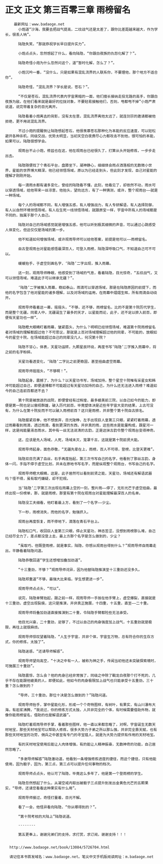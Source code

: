 # 正文 正文 第三百零三章 雨榜留名
        最新网址：www.badaoge.net
          小炮道“沙海，我要去把战气提高，二纹战气还是太差了，跟你比差距越来越大，作为学长，很丢人呐”。
      
          陆隐失笑，“那就恭祝学长早日提升实力”。
      
          小炮点点头，忽然想起了什么，看向陆隐，“你跟白夜族的仇怨化解了？”。
      
          陆隐奇怪小炮为什么忽然问这个，道“暂时化解，怎么了？”。
      
          小炮沉吟一番，“没什么，只是如果有混乱流界的人联系你，不要理他，那个地方不适合你”。
      
          陆隐奇怪，“混乱流界？学长是说，苍石？”。
      
          “不仅是苍石，混乱流界代表内宇宙黑暗的一面，他们擅长接纳走投无路的高手，你跟白夜族为敌，在他们看来就是最好的拉拢对象，不要轻易接触他们，否则，甩都甩不掉”小炮严肃说道，说完带着复杂的目光离开。
      
          陆隐看着小炮离去的背影，没有太在意，混乱流界离他太远了，就连剑宗的邀请都被他拒绝，更不用说混乱流界。
      
          不过小炮的提醒倒让陆隐想起苍石，他很羡慕苍石那种化为本能的反应速度，可以轻松避开各种杀机，同级交战，优势太明显，当初天空白夜费尽心力都攻击不到他，很可怕的本能，如果可以，陆隐很想学会。
      
          观雨台不止小炮，修兹也在这，他在观雨台已经很久了，打算从头开始修炼，一步步走出去。
      
          陆隐随便找了个青石平台，盘膝坐下，凝神静心，细细体会雨点洒落般的无数微小世界，星能的世界博大精深，他已经领悟场域，原以为已经走到头，但此刻才发现，自己对星能的理解才刚刚开始。
      
          每一滴雨水都有诸多变化，曾经的陆隐看不懂，此刻，他看见了，却依然不动，雨水可以穿透场域，给他带来一丝凉意，他抬头，望向远方，有了一种猜测，或许，整个观雨台——就是一种场域。
      
          每个人的场域都不同，有人增强五感，有人增强战力，有人专研解语，有人选择防御，有人以自然环境领悟场域，有人在生死一线领悟场域，就跟原宝一样，宇宙中所有人的场域都是不同的，独属于那个人自己。
      
          陆隐对自己的场域感觉就是增强五感，他可以听到极其细微的声音，可以通过心跳感受人体变化，但这仅仅是场域的第一步。
      
          他不知道如何增强场域，或许观雨导师可以给他答案，前提是他可以——雨榜留名。
      
          自古登观雨台对星能感悟最深百人，可登入雨榜，陆隐深呼吸口气，不知道自己可不可以。
      
          缓缓抬手，于虚空刻画名字，‘陆隐’二字出现，推入雨幕。
      
          这一刻，观雨导师睁眼，他感受到了场域的气息，看着陆隐，目光惊奇，“五纹战气，又可以领悟场域，难道此子可以继承无疆？”。
      
          ‘陆隐’二字被推入雨幕，稳如泰山，雨滴可以穿透场域，那是在陆隐原因的前提下，而他的名字包含了他对星能的诸多理解，以及对场域的运用，在雨幕中熠熠生辉，所有雨滴自动绕开。
      
          观雨导师看着这一幕，摇摇头，“不够，还不够，雨榜留名，比的不是第十院历代学生，而是整个无疆，同辈人中，无疆诞生了最多的天才，以星能而论，此子，还不足以排入前百，即便有天星功也一样”。
      
          陆隐瞪大眼睛盯着雨幕，皱紧眉头，为什么？明明已经领悟场域，难道第十院雨榜留名者对场域的理解都超过他？不可思议，那就是上百对场域理解超过他的同辈，不可能的，放眼如今的星空十院，在场域能超过自己的同辈没几人，何况第十院？
      
          陆隐不甘心，体表，天星功运转，九颗星辰环绕，再度书写‘陆隐’二字推入雨幕中，将之前的名字粉碎。
      
          天星功看透变化，‘陆隐’二字比之前更稳固，甚至扭曲虚空雨幕。
      
          观雨导师摇摇头，“不够啊！”。
      
          陆隐起身，震撼了，为什么？以天星功书写，场域加持，整个星空十院唯有采星女和韩冲可能超过自己，即便道博都不可能超过有天星功加持的自己，为什么还无法进入雨榜？难道如今的自己连前百都进不去？
      
          第十院是被放逐的战院，即便曾经有过辉煌，最多媲美前三院，以自己如今的能力，即便是第一院也足以傲视群雄，破入历代前百，毕竟塑体决是近些年宇宙大变的结果，上古可没有，为什么在第十院反而不可以破入雨榜前百？这只是雨榜，并非整个第十院自古排名。
      
          陆隐握紧双拳，他不想放弃，目光陡睁，左手出现巨人皇第三只眼，紧紧盯着雨幕，透过雨幕看到雨滴，透过雨滴，看到更深的东西，并非真的雨，这些雨水是能量构成，跟星河一样，这是纯能量液态雨水，其中有一丝无法说清的古韵，正是这抹古韵令整个观雨台变得神奇。
      
          这，应该是先人场域，人死，场域未灭，笼罩千古，这就是第十院前贤大能。
      
          观雨导师起身，面色恭敬，“无疆先辈在上，雨榜，百人不可得，登榜，比登天更难”。
      
          陆隐双目充满了血丝，右手再度抬起，第三次书写自己的名字，他看到了那丝古韵，身体一闪，手指不停于虚空比划，并未在原地书写名字，而是纵观整个观雨台，书写自己的名字。
      
          观雨导师瞪大眼睛，这是，此子居然可以看到前贤之能，天星功，场域还有解语武器吗？怪不得，虽有取巧嫌疑，却不犯规。
      
          当‘陆隐’二字第三次出现在雨幕上空的一刻，整片雨——停了，无形光芒于虚空扭曲，最终出现一份榜单，那，就是雨榜，那里有第十院在观雨台对星能理解最深百人的名单。
      
          陆隐没工夫细看，他盯着最上方，看到了一个名字——少尘。
      
          下一秒，雨榜消失，而他的名字，勉强挤入。
      
          观雨台再度恢复，雨不停地下，滴落在青石平台上。
      
          陆隐松口气，收回巨人皇第三只眼，停止天星功，神态苦涩，没想到雨榜那么难，自己已经尽全力了，差点都没登上去，最上方那个名字是怎么做到的，少尘？
      
          “虽取巧，但既登雨榜，就是事实，陆隐，你想从观雨台得到什么？”观雨导师自雨幕走出，平静看着陆隐问道。
      
          陆隐恭敬回道“学生还想增加叠加劲道”。
      
          “十三重劲，不够？”观雨导师诧异，因为他替陆隐推演至十三重劲还没多久。
      
          陆隐郑重道“不够，最强大比来临，学生想更进一步”。
      
          观雨导师点点头，“可以”。
      
          说完，陆隐单臂抬起，跟之前一样，观雨导师一手按在他手臂上，虚空爆裂，直接就是十三重劲，虚空出现裂痕，这只是推演，并非真正施展，十四重，十五重，直至——二十重。
      
          观雨导师将叠加劲道直接推演到二十重，令陆隐手臂都险些无法承受。
      
          他目光兴奋，二十重劲，足够了，不过以自己的肉身强度加上战气，十五重劲就是极限，再往上就很麻烦。
      
          观雨导师惊叹望着陆隐，“人生于宇宙，并非个体，宇宙生万物，总有符合你的生存方式，你的修炼，太独了”。
      
          陆隐迷惑，“还请导师解惑”。
      
          观雨导师望向高空，“十决之中有一人，被称为神之手，传闻当初他还未突破探索境时，可施展三十重劲”。
      
          陆隐震惊，怎么会？他的肉身已经非常强了，同级之中除了戰龙白夜那个打不死的，几乎不存在能跟他媲美的人，即便如此，他如今的肉身极限加上战气也只能承受十五重劲，三十重？怎么做到的？
      
          “导师，三十重劲，那位十决是怎么做到的？”陆隐问道。
      
          观雨导师抬手，掌中星能化形，形成一个个奇特图样，有树叶，有果实，有山川瀑布大海，有岩浆沸腾，“我说过，你的修炼方式太独，人并非完全的个体，有时候需要借助外物，就像你能雨榜留名，借助的也是解语武器”。
      
          陆隐盯着观雨导师手掌，看着那些图样，他一直以来都忽略了，对啊，宇宙诞生无数天材地宝，那些天材地宝可以帮助人修炼，很多大势力子弟之所以那么强，并非完全靠天赋，也有那些天材地宝的功劳，佣兵之中甚至有专门的寻宝猎人，就是为大势力提供有作用的天材地宝。
      
          有的天材地宝使用后能让人肉体增强，有的能让人精神振奋，无数神奇的功能，自己居然忽略了。
      
          “多谢导师解惑”陆隐激动道，他看到一条增强修炼进度的捷径，而这个捷径，只有他能使用，因为骰子，因为，第三点，第三点可以提升任何事物的档次。
      
          观雨导师点点头，他认可了陆隐，毕竟这么多年了，他是第一个登雨榜的学生。
      
          陆隐忽然想起了什么，从凝空戒内取出被骰子三点提升到发出金黄色光芒的五颗果实，“导师，还请您看看这种果实有什么用”。
      
          观雨导师接过，奇怪打量着，目光不解。
      
          看了一会，他怪异看向陆隐，“你从哪得到的？”。
      
          “第十院考核的大陆上”陆隐说道。
      
          --------
      
          第五更奉上，谢谢兄弟们的支持，求打赏，求订阅，谢谢支持！！！
      
      
      http://www.badaoge.net/book/13084/5726704.html
      
      请记住本书首发域名：www.badaoge.net。笔尖中文手机版阅读网址：m.badaoge.net